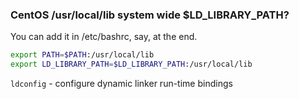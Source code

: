 
### CentOS /usr/local/lib system wide $LD_LIBRARY_PATH?

You can add it in /etc/bashrc, say, at the end.
```bash
export PATH=$PATH:/usr/local/lib
export LD_LIBRARY_PATH=$LD_LIBRARY_PATH:/usr/local/lib
```

```ldconfig``` - configure dynamic linker run-time bindings
